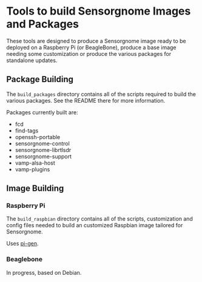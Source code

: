 # Tools to build Sensorgnome Images and Packages

These tools are designed to produce a Sensorgnome image ready to be deployed on a Raspberry Pi (or BeagleBone), produce a base image needing some customization or produce the various packages for standalone updates.

## Package Building

The `build_packages` directory contains all of the scripts required to build the various packages. See the README there for more information.

Packages currently built are:

- fcd
- find-tags
- openssh-portable
- sensorgnome-control
- sensorgnome-librtlsdr
- sensorgnome-support
- vamp-alsa-host
- vamp-plugins

## Image Building

### Raspberry Pi

The `build_raspbian` directory contains all of the scripts, customization and config files needed to build an customized Raspbian image tailored for Sensorgnome.

Uses [pi-gen](https://github.com/RPi-Distro/pi-gen).

### Beaglebone

In progress, based on Debian.
